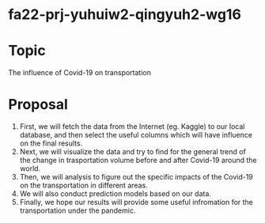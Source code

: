 # fa22-prj-yuhuiw2-qingyuh2-wg16

# Topic
The influence of Covid-19 on transportation

# Proposal
1. First, we will fetch the data from the Internet (eg. Kaggle) to our local database, and then select the useful columns which will have influence on the final results.
2. Next, we will visualize the data and try to find for the general trend of the change in trasportation volume before and after Covid-19 around the world.
3. Then, we will analysis to figure out the specific impacts of the Covid-19 on the transportation in different areas.
4. We will also conduct prediction models based on our data.
5. Finally, we hope our results will provide some useful infromation for the transportation under the pandemic.
